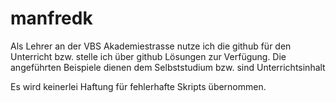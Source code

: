 # manfredk
Als Lehrer an der VBS Akademiestrasse nutze ich die github für den Unterricht bzw. stelle ich über github Lösungen zur Verfügung.
Die angeführten Beispiele dienen dem Selbststudium bzw. sind Unterrichtsinhalt

Es wird keinerlei Haftung für fehlerhafte Skripts übernommen.
